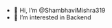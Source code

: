 - 👋 Hi, I’m @ShambhaviMishra319
- 👀 I’m interested in Backend

<!---
ShambhaviMishra319/ShambhaviMishra319 is a ✨ special ✨ repository because its `README.md` (this file) appears on your GitHub profile.
You can click the Preview link to take a look at your changes.
--->
